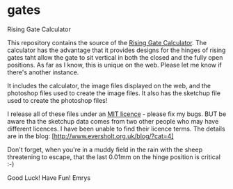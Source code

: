 gates
=====

Rising Gate Calculator

This repository contains the source of the [Rising Gate Calculator](http://www.eversholt.org.uk/gates). 
The calculator has the advantage that it provides designs for the hinges of rising gates taht allow the gate to sit vertical
in both the closed and the fully open positions. As far as I know, this is unique on the web. 
Please let me know if there's another instance.

It includes the calculator, the image files displayed on the web, and the photoshop files used to create the image files.
It also has the sketchup file used to create the photoshop files!

I release all of these files under an [MIT licence](http://opensource.org/licenses/MIT) - please fix my bugs. 
BUT be aware tha the sketchup data comes from two other people who may have different licences. I have been unable
to find their licence terms. The details are in the blog:
[http://www.eversholt.org.uk/blog/?cat=4]

Don't forget, when you're in a muddy field in the rain with the sheep threatening to escape, 
that the last 0.01mm on the hinge position is critical :-)

Good Luck! Have Fun! Emrys


